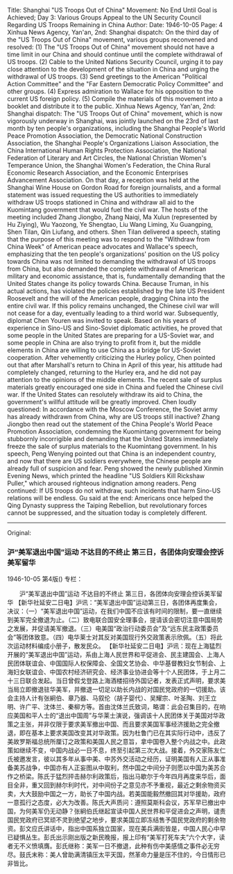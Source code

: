 Title: Shanghai "US Troops Out of China" Movement: No End Until Goal is Achieved; Day 3: Various Groups Appeal to the UN Security Council Regarding US Troops Remaining in China
Author:
Date: 1946-10-05
Page: 4
Xinhua News Agency, Yan'an, 2nd: Shanghai dispatch: On the third day of the "US Troops Out of China" movement, various groups reconvened and resolved: (1) The "US Troops Out of China" movement should not have a time limit in our China and should continue until the complete withdrawal of US troops. (2) Cable to the United Nations Security Council, urging it to pay close attention to the development of the situation in China and urging the withdrawal of US troops. (3) Send greetings to the American "Political Action Committee" and the "Far Eastern Democratic Policy Committee" and other groups. (4) Express admiration to Wallace for his opposition to the current US foreign policy. (5) Compile the materials of this movement into a booklet and distribute it to the public.
Xinhua News Agency, Yan'an, 2nd: Shanghai dispatch: The "US Troops Out of China" movement, which is now vigorously underway in Shanghai, was jointly launched on the 23rd of last month by ten people's organizations, including the Shanghai People's World Peace Promotion Association, the Democratic National Construction Association, the Shanghai People's Organizations Liaison Association, the China International Human Rights Protection Association, the National Federation of Literary and Art Circles, the National Christian Women's Temperance Union, the Shanghai Women's Federation, the China Rural Economic Research Association, and the Economic Enterprises Advancement Association. On that day, a reception was held at the Shanghai Wine House on Gordon Road for foreign journalists, and a formal statement was issued requesting the US authorities to immediately withdraw US troops stationed in China and withdraw all aid to the Kuomintang government that would fuel the civil war. The hosts of the meeting included Zhang Jiongbo, Zhang Naiqi, Ma Xulun (represented by Hu Ziying), Wu Yaozong, Ye Shengtao, Liu Wang Liming, Xu Guangping, Shen Tilan, Qin Liufang, and others. Shen Tilan delivered a speech, stating that the purpose of this meeting was to respond to the "Withdraw from China Week" of American peace advocates and Wallace's speech, emphasizing that the ten people's organizations' position on the US policy towards China was not limited to demanding the withdrawal of US troops from China, but also demanded the complete withdrawal of American military and economic assistance, that is, fundamentally demanding that the United States change its policy towards China. Because Truman, in his actual actions, has violated the policies established by the late US President Roosevelt and the will of the American people, dragging China into the entire civil war. If this policy remains unchanged, the Chinese civil war will not cease for a day, eventually leading to a third world war. Subsequently, diplomat Chen Youren was invited to speak. Based on his years of experience in Sino-US and Sino-Soviet diplomatic activities, he proved that some people in the United States are preparing for a US-Soviet war, and some people in China are also trying to profit from it, but the middle elements in China are willing to use China as a bridge for US-Soviet cooperation. After vehemently criticizing the Hurley policy, Chen pointed out that after Marshall's return to China in April of this year, his attitude had completely changed, returning to the Hurley era, and he did not pay attention to the opinions of the middle elements. The recent sale of surplus materials greatly encouraged one side in China and fueled the Chinese civil war. If the United States can resolutely withdraw its aid to China, the government's willful attitude will be greatly improved. Chen loudly questioned: In accordance with the Moscow Conference, the Soviet army has already withdrawn from China, why are US troops still inactive? Zhang Jiongbo then read out the statement of the China People's World Peace Promotion Association, condemning the Kuomintang government for being stubbornly incorrigible and demanding that the United States immediately freeze the sale of surplus materials to the Kuomintang government. In his speech, Peng Wenying pointed out that China is an independent country, and now that there are US soldiers everywhere, the Chinese people are already full of suspicion and fear. Peng showed the newly published Xinmin Evening News, which printed the headline "US Soldiers Kill Rickshaw Puller," which aroused righteous indignation among readers. Peng continued: If US troops do not withdraw, such incidents that harm Sino-US relations will be endless. Gu said at the end: Americans once helped the Qing Dynasty suppress the Taiping Rebellion, but revolutionary forces cannot be suppressed, and the situation today is completely different.



<hr /> 

Original: 


### 沪“美军退出中国”运动  不达目的不终止  第三日，各团体向安理会控诉美军留华

1946-10-05
第4版()
专栏：

　　沪“美军退出中国”运动
    不达目的不终止
    第三日，各团体向安理会控诉美军留华
    【新华社延安二日电】沪讯：“美军退出中国”运动第三日，各团体再度集会，决议：（一）“美军退出中国”运动，在我们中国不应该有时间的限制，要一直继续到美军完全撤退为止。（二）致电联合国安全理事会，提请该会密切注意中国局势之发展，并促请美军撤退。（三）电美国“政治行动委员会”及“远东民主政策委员会”等团体致意。（四）电华莱士对其反对美国现行外交政策表示欣佩。（五）将此次运动材料编成小册子，散发民众。
    【新华社延安二日电】沪讯：现在上海猛烈开展的“美军退出中国”运动，系由上海人民世界和平促进会、民主建国会、上海人民团体联谊会、中国国际人权保障会、全国文艺协会、中华基督教妇女节制会、上海妇女联谊会、中国农村经济研究会、经济事业协进会等十个人民团体，于上月二十三日联合发起。当日曾假戈登路上海酒楼招待外国记者，发表正式声明，要求美当局立即撤退驻华美军，并撤退一切足以助长内战的对国民党政府的一切援助。该会主持人计有张絅伯、章乃器、马叙伦（胡子婴代）、吴耀宗、叶圣陶、刘王立明、许广平、沈体兰、秦柳方等。首由沈体兰氏致词，略谓：此会召集目的，在响应美国和平人士的“退出中国周”与华莱士演说，强调该十人民团体关于美国对华政策之主张，并非仅限于要求美军撤出中国、而且要求美国军事经济援助之完全撤退，即在基本上要求美国改变其对华政策。因为杜鲁门已在其实际行动中，违反了美故罗斯福总统所厘订之政策和美国人民之意旨，拿中国卷入整个内战之中。此政策如继续不变，中国内战必一日不息，终至引起第三次大战。接着，外交家陈友仁氏被邀发言，彼以其多年从事中美、中苏外交活动之经历，证明美国有人正从事准备美苏战争，中国亦有人正妄图从中取利，然中国之中间分子则愿以中国为美苏合作之桥梁。陈氏于猛烈抨击赫尔利政策后，指出马歇尔于今年四月再度来华后，面目全非，重又回到赫尔利时代，对中间份子之意见亦不予重视，最近之剩余物资买卖，大大鼓励中国之一方，助长了中国内战。若美国能毅然撤回其对华援助，政府一意孤行之态度，必大为改善。陈氏大声质问：遵照莫斯科会议，苏军早已撤出中国，为何美军仍无动静？张絅伯氏继起宣读中国人民世界和平促进会之声明，谴责国民党政府已冥顽不灵到绝望之地步，要求美国立即冻结售予国民党政府的剩余物资。彭文应氏讲话中，指出中国系独立国家，现在美兵满街皆是，中国人民心中早已疑惧丛生。彭氏出示刚出版之新民晚报，报上印有“美军打死车夫”六个大字，读者无不义愤填膺。彭氏继称：美军一日不撤退，此种有伤中美感情之事件必无穷尽。鼓氏末称：美人曾助满清镇压太平天国，然革命力量是压不住的，今日情形已非皆比。
